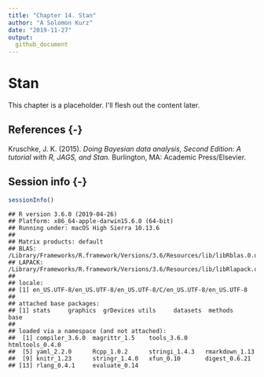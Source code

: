 ```yaml
---
title: "Chapter 14. Stan"
author: "A Solomon Kurz"
date: "2019-11-27"
output:
  github_document
---
```


# Stan

This chapter is a placeholder. I'll flesh out the content later.

## References {-}

Kruschke, J. K. (2015). *Doing Bayesian data analysis, Second Edition: A tutorial with R, JAGS, and Stan.* Burlington, MA: Academic Press/Elsevier.

## Session info {-}


```r
sessionInfo()
```

```
## R version 3.6.0 (2019-04-26)
## Platform: x86_64-apple-darwin15.6.0 (64-bit)
## Running under: macOS High Sierra 10.13.6
## 
## Matrix products: default
## BLAS:   /Library/Frameworks/R.framework/Versions/3.6/Resources/lib/libRblas.0.dylib
## LAPACK: /Library/Frameworks/R.framework/Versions/3.6/Resources/lib/libRlapack.dylib
## 
## locale:
## [1] en_US.UTF-8/en_US.UTF-8/en_US.UTF-8/C/en_US.UTF-8/en_US.UTF-8
## 
## attached base packages:
## [1] stats     graphics  grDevices utils     datasets  methods   base     
## 
## loaded via a namespace (and not attached):
##  [1] compiler_3.6.0  magrittr_1.5    tools_3.6.0     htmltools_0.4.0
##  [5] yaml_2.2.0      Rcpp_1.0.2      stringi_1.4.3   rmarkdown_1.13 
##  [9] knitr_1.23      stringr_1.4.0   xfun_0.10       digest_0.6.21  
## [13] rlang_0.4.1     evaluate_0.14
```

